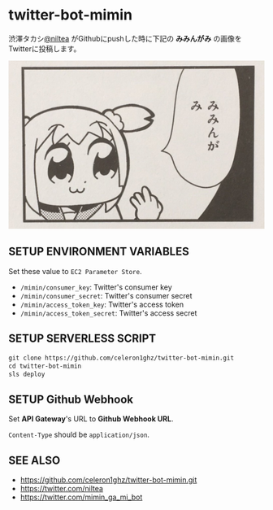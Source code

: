 # twitter-bot-mimin
渋澤タカシ[@niltea](https://twitter.com/niltea) がGithubにpushした時に下記の **みみんがみ** の画像をTwitterに投稿します。

![みみんがみ](./mimin_ga_mi.jpg)


## SETUP ENVIRONMENT VARIABLES
Set these value to `EC2 Parameter Store`.

 * `/mimin/consumer_key`: Twitter's consumer key
 * `/mimin/consumer_secret`: Twitter's consumer secret
 * `/mimin/access_token_key`: Twitter's access token
 * `/mimin/access_token_secret`: Twitter's access secret


## SETUP SERVERLESS SCRIPT
```
git clone https://github.com/celeron1ghz/twitter-bot-mimin.git
cd twitter-bot-mimin
sls deploy
```


## SETUP Github Webhook
Set **API Gateway**'s URL to **Github Webhook URL**.

`Content-Type` should be `application/json`.


## SEE ALSO
 * https://github.com/celeron1ghz/twitter-bot-mimin.git
 * https://twitter.com/niltea
 * https://twitter.com/mimin_ga_mi_bot
